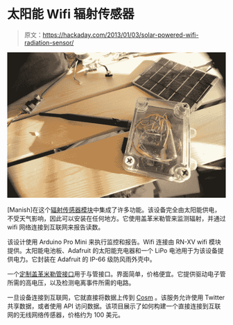# 太阳能 Wifi 辐射传感器

> 原文：<https://hackaday.com/2013/01/03/solar-powered-wifi-radiation-sensor/>

[![Solar Radiation Detector ](img/269832ef68c83350fb2639a9ce495d10.png)](http://hackaday.com/?attachment_id=92526)

[Manish]在这个[辐射传感器模块](http://theiopage.blogspot.ca/2013/01/solar-powered-wireless-autonomous.html "Radiation Sensor Module")中集成了许多功能。该设备完全由太阳能供电，不受天气影响，因此可以安装在任何地方。它使用盖革米勒管来监测辐射，并通过 wifi 网络连接到互联网来报告读数。

该设计使用 Arduino Pro Mini 来执行监控和报告。Wifi 连接由 RN-XV wifi 模块提供。太阳能电池板、Adafruit 的太阳能充电器和一个 LiPo 电池用于为该设备提供电力。它封装在 Adafruit 的 IP-66 级防风雨外壳中。

一个[定制盖革米勒管接口](http://theiopage.blogspot.ca/2012/09/simple-gm-tube-interfacing-to-arduino.html "Custom Geiger Muller Interface")用于与管接口。界面简单，价格便宜。它提供驱动电子管所需的高电压，以及检测电离事件所需的电路。

一旦设备连接到互联网，它就直接将数据上传到 [Cosm](https://cosm.com/ "Cosm") 。该服务允许使用 Twitter 共享数据，或者使用 API 访问数据。该项目展示了如何构建一个直接连接到互联网的无线网络传感器，价格约为 100 美元。